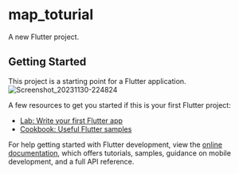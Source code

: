 # map_toturial

A new Flutter project.

## Getting Started

This project is a starting point for a Flutter application.
![Screenshot_20231130-224824](https://github.com/mudakkirafridi/Google_Map/assets/139226585/e28d4d4b-cb40-4e2a-be6c-99d1f113ccc1)

A few resources to get you started if this is your first Flutter project:

- [Lab: Write your first Flutter app](https://docs.flutter.dev/get-started/codelab)
- [Cookbook: Useful Flutter samples](https://docs.flutter.dev/cookbook)

For help getting started with Flutter development, view the
[online documentation](https://docs.flutter.dev/), which offers tutorials,
samples, guidance on mobile development, and a full API reference.
